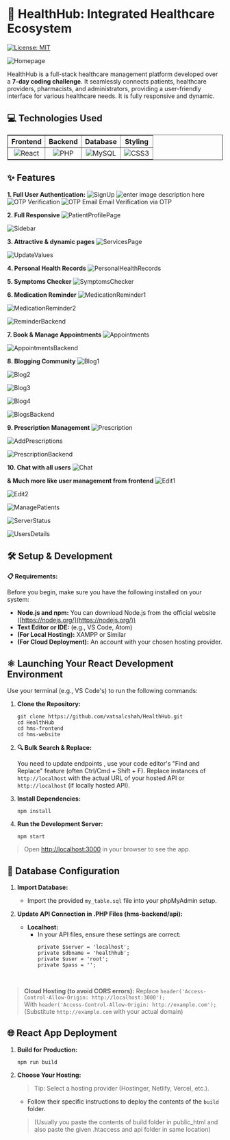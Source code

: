 ﻿# 💊 HealthHub: Integrated Healthcare Ecosystem
[![License: MIT](https://img.shields.io/badge/License-MIT-blue.svg)](https://opensource.org/licenses/MIT)


![Homepage](https://github.com/vatsalcshah/HealthHub/blob/main/Screenshots/Homepage.png)

HealthHub is a full-stack healthcare management platform developed over a **7-day coding challenge**. It seamlessly connects patients, healthcare providers, pharmacists, and administrators, providing a user-friendly interface for various healthcare needs. It is fully responsive and dynamic.

## 💻 Technologies Used
<table border="1">
  <tr>
    <th align="center">Frontend</th>
    <th align="center">Backend</th>
    <th align="center">Database</th>
    <th align="center">Styling</th>
  </tr>
  <tr>
    <td align="center"><img src="https://img.shields.io/badge/React-20232A?style=for-the-badge&logo=react&logoColor=61DAFB" alt="React" /></td>
    <td align="center"><img src="https://img.shields.io/badge/PHP-777BB4?style=for-the-badge&logo=php&logoColor=white" alt="PHP" /></td>
    <td align="center"><img src="https://img.shields.io/badge/MySQL-00000F?style=for-the-badge&logo=mysql&logoColor=white" alt="MySQL" /></td>
    <td align="center"><img src="https://img.shields.io/badge/CSS3-1572B6?style=for-the-badge&logo=css3&logoColor=white" alt="CSS3" /></td>
  </tr>
</table>

## ✨ Features
**1. Full User Authentication:**
![SignUp](https://github.com/vatsalcshah/HealthHub/blob/main/Screenshots/Signup_Errors.png)
	![enter image description here](https://github.com/vatsalcshah/HealthHub/blob/main/Screenshots/ForgotPassword.png)
		![OTP Verification](https://github.com/vatsalcshah/HealthHub/blob/main/Screenshots/OTP.png)
		![OTP Email](https://github.com/vatsalcshah/HealthHub/blob/main/Screenshots/OTP_Email.png)
		Email Verification via OTP
		
**2. Full Responsive**
![PatientProfilePage](https://github.com/vatsalcshah/HealthHub/blob/main/Screenshots/Patient_Profile.png)

![Sidebar](https://github.com/vatsalcshah/HealthHub/blob/main/Screenshots/Sidebar.png)
		
**3. Attractive & dynamic pages**
![ServicesPage](https://github.com/vatsalcshah/HealthHub/blob/main/Screenshots/ServicesPage.png)

![UpdateValues](https://github.com/vatsalcshah/HealthHub/blob/main/Screenshots/Facilities.png)

**4. Personal Health Records**
![PersonalHealthRecords](https://github.com/vatsalcshah/HealthHub/blob/main/Screenshots/PersonalHealthRecords.png)

**5. Symptoms Checker**
![SymptomsChecker](https://github.com/vatsalcshah/HealthHub/blob/main/Screenshots/SystomChecker.png)

**6. Medication Reminder**
![MedicationReminder1](https://github.com/vatsalcshah/HealthHub/blob/main/Screenshots/MedicationReminder.png)

![MedicationReminder2](https://github.com/vatsalcshah/HealthHub/blob/main/Screenshots/MedicationReminder2.png)

![ReminderBackend](https://github.com/vatsalcshah/HealthHub/blob/main/Screenshots/RemindersTable.png)

**7. Book & Manage Appointments**
![Appointments](https://github.com/vatsalcshah/HealthHub/blob/main/Screenshots/AppointmentsPage.png)

![AppointmentsBackend](https://github.com/vatsalcshah/HealthHub/blob/main/Screenshots/AppointmentsTable.png)

**8. Blogging Community**
![Blog1](https://github.com/vatsalcshah/HealthHub/blob/main/Screenshots/CreateBlog.png)

![Blog2](https://github.com/vatsalcshah/HealthHub/blob/main/Screenshots/Community.png)

![Blog3](https://github.com/vatsalcshah/HealthHub/blob/main/Screenshots/ManageBlogs.png)

![Blog4](https://github.com/vatsalcshah/HealthHub/blob/main/Screenshots/BlogComments.png)

![BlogsBackend](https://github.com/vatsalcshah/HealthHub/blob/main/Screenshots/BlogsTable.png)

**9. Prescription Management**
![Prescription](https://github.com/vatsalcshah/HealthHub/blob/main/Screenshots/Prescription.png)

![AddPrescriptions](https://github.com/vatsalcshah/HealthHub/blob/main/Screenshots/AddPrescriptions.png)

![PrescriptionBackend](https://github.com/vatsalcshah/HealthHub/blob/main/Screenshots/PrescriptionTable.png)

**10. Chat with all users**
![Chat](https://github.com/vatsalcshah/HealthHub/blob/main/Screenshots/Chat.png)

**& Much more like user management from frontend**
![Edit1](https://github.com/vatsalcshah/HealthHub/blob/main/Screenshots/Edit.png)

![Edit2](https://github.com/vatsalcshah/HealthHub/blob/main/Screenshots/Edit2.png)

![ManagePatients](https://github.com/vatsalcshah/HealthHub/blob/main/Screenshots/ManagePatients.png)

![ServerStatus](https://github.com/vatsalcshah/HealthHub/blob/main/Screenshots/UserData.png)

![UsersDetails](https://github.com/vatsalcshah/HealthHub/blob/main/Screenshots/Users.png)

## 🛠️ Setup & Development

**📋 Requirements:**

Before you begin, make sure you have the following installed on your system:

-   **Node.js and npm:**  You can download Node.js from the official website ([https://nodejs.org/](https://nodejs.org/))
-   **Text Editor or IDE:**  (e.g., VS Code, Atom)
-   **(For Local Hosting):**  XAMPP or Similar
-   **(For Cloud Deployment):**  An account with your chosen hosting provider.

 ## **⚛️ Launching Your React Development Environment**
Use your terminal (e.g., VS Code's) to run the following commands:
1.  **Clone the Repository:**
    ```
    git clone https://github.com/vatsalcshah/HealthHub.git
    cd HealthHub
    cd hms-frontend
    cd hms-website
    ```
 2. **🔍 Bulk Search & Replace:**

	You need to update endpoints , use your code editor's "Find and Replace" feature (often Ctrl/Cmd + Shift + F). Replace instances of `http://localhost` with the actual URL of your hosted API or `http://localhost` (if locally hosted API).
		 
3.  **Install Dependencies:**
    ```
    npm install
    ```    
4.  **Run the Development Server:**
    
    ```
    npm start
    ```
> Open [http://localhost:3000](http://localhost:3000/) in your browser to see the app.


## 📂 Database Configuration

1.  **Import Database:**
    
    -   Import the provided  `my_table.sql`  file into your phpMyAdmin setup.
2.  **Update API Connection in .PHP Files (hms-backend/api):**
    
    -   **Localhost:**
        -   In your API files, ensure these settings are correct:            
            ```
            private $server = 'localhost';
            private $dbname = 'healthhub';
            private $user = 'root';
            private $pass = '';
            ```
  <br>
           
>   **Cloud Hosting (to avoid CORS errors):**
           Replace  `header('Access-Control-Allow-Origin: http://localhost:3000');`
        <br> 
           With  `header('Access-Control-Allow-Origin: http://example.com');`
           (Substitute  `http://example.com`  with your actual domain)


## 🌐 React App Deployment

1.  **Build for Production:**    
    ```
    npm run build
    ```
    
2.  **Choose Your Hosting:**
    
    > Tip: Select a hosting provider (Hostinger, Netlify, Vercel, etc.).
    
    -   Follow their specific instructions to deploy the contents of the  `build`  folder. 
    >(Usually you paste the contents of build folder in public_html and also paste the given .htaccess and api folder in same location)



